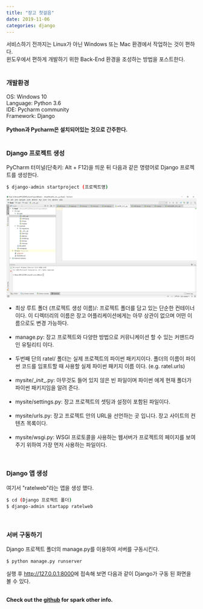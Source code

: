 ```yaml
---
title: "장고 첫걸음"
date: 2019-11-06
categories: django
---
```

서비스하기 전까지는 Linux가 아닌 Windows 또는 Mac 환경에서 작업하는 것이 편하다. <br>
윈도우에서 편하게 개발하기 위한 Back-End 환경을 조성하는 방법을 포스트한다. <br>
<br>

### 개발환경
OS: Windows 10 <br>
Language: Python 3.6 <br>
IDE: Pycharm community <br>
Framework: Django <br>
<br>
**Python과 Pycharm은 설치되어있는 것으로 간주한다.** <br>
<br>

### Django 프로젝트 생성
PyCharm 터미널(단축키: Alt + F12)을 띄운 뒤 다음과 같은 명령어로 Django 프로젝트를 생성한다. <br>
```bash
$ django-admin startproject (프로젝트명)
```
![1](/img/django-first/1.png)
* 최상 루트 폴더 (프로젝트 생성 이름)/: 프로젝트 폴더를 담고 있는 단순한 컨테이너이다. 이 디렉터리의 이름은 장고 어플리케이션에게는 아무 상관이 없으며 어떤 이름으로도 변경 가능하다. <br><br>
* manage.py: 장고 프로젝트와 다양한 방법으로 커뮤니케이션 할 수 있는 커맨드라인 유틸리티 이다. <br><br>
* 두번째 단의 ratel/ 폴더는 실제 프로젝트의 파이썬 패키지이다. 폴더의 이름이 파이썬 코드를 임포트할 때 사용할 실제 파이썬 패키지 이름 이다. (e.g. ratel.urls) <br><br>
* mysite/\__init__.py: 아무것도 들어 있지 않은 빈 파일이며 파이썬 에게 현재 폴더가 파이썬 패키지임을 알려 준다. <br><br>
* mysite/settings.py: 장고 프로젝트의 셋팅과 설정이 포함된 파일이다. <br><br>
* mysite/urls.py: 장고 프로젝트 안의 URL을 선언하는 곳 입니다. 장고 사이트의 컨텐츠 목록이다. <br><br>
* mysite/wsgi.py: WSGI 프로토콜을 사용하는 웹서버가 프로젝트의 페이지를 보여주기 위하여 가장 먼저 사용하는 파일이다. <br>
<br>

### Django 앱 생성
여기서 "ratelweb"라는 앱을 생성 했다. <br>
```bash
$ cd (Django 프로젝트 폴더)
$ django-admin startapp ratelweb
```
<br>

### 서버 구동하기
Django 프로젝트 폴더의 manage.py를 이용하여 서버를 구동시킨다. <br>
```bash
$ python manage.py runserver
```
실행 후 <http://127.0.0.1:8000>에 접속해 보면 다음과 같이 Django가 구동 된 화면을 볼 수 있다. <br>
<br>

**Check out the [github] for spark other info.** 

[github]:   https://github.com/spark-1
